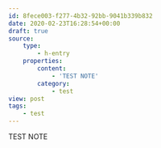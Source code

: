 ```yaml
---
id: 8fece003-f277-4b32-92bb-9041b339b832
date: 2020-02-23T16:28:54+00:00
draft: true
source:
    type:
        - h-entry
    properties:
        content:
            - 'TEST NOTE'
        category:
            - test
view: post
tags:
    - test
---
```

TEST NOTE
